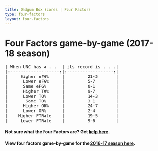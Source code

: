 ```yaml
---
title: Dadgum Box Scores | Four Factors
type: four-factors
layout: four-factors
---
```


# Four Factors game-by-game (2017-18 season)

<pre class="huffman stilwata">
| When UNC has a . .  | its record is . . .|
|:-------------------:|:------------------:|
|     Higher eFG%     |         21-3       |
|      Lower eFG%     |         5-7        |
|      Same eFG%      |         0-1        |
|      Higher TO%     |         9-7        |
|      Lower TO%      |         14-3       |
|       Same TO%      |         3-1        |
|      Higher OR%     |         24-7       |
|      Lower OR%      |         2-4        |
|    Higher FTRate    |         19-5       |
|     Lower FTRate    |         9-6        |
</pre>

#### Not sure what the Four Factors are? Get [help here](https://cbbstatshelp.com/four-factors/intro/).

#### View four factors game-by-game for the [2016-17 season here](/four-factors-16-17).